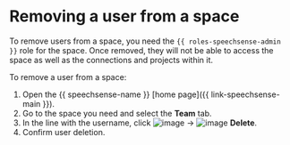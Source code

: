 # Removing a user from a space

To remove users from a space, you need the `{{ roles-speechsense-admin }}` role for the space. Once removed, they will not be able to access the space as well as the connections and projects within it.

To remove a user from a space:

1. Open the {{ speechsense-name }} [home page]({{ link-speechsense-main }}).
1. Go to the space you need and select the **Team** tab.
1. In the line with the username, click ![image](../../../_assets/console-icons/ellipsis.svg) → ![image](../../../_assets/console-icons/trash-bin.svg) **Delete**.
1. Confirm user deletion.
